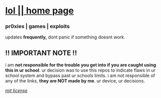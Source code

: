 # [lol || home page](https://github.com/gredful/lol)
### pr0xies | games | exploits

 updates **frequently,** dont panic if something doesnt work.

## !! IMPORTANT NOTE !!
i am **not responsible for the trouble you get into if you are caught using this in ur school**. ur decision was to use this repos to indicate flaws in ur school system and bypass past ur schools limits. i am not responsible of any of the links, **they are NOT made by me**. ur device, ur decisions.  

*[mit license](https://github.com/gredful/lol/blob/main/LICENSE)*
